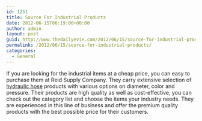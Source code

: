 ```yaml
---
id: 1251
title: Source For Industrial Products
date: 2012-06-15T06:19:00+00:00
author: admin
layout: post
guid: http://www.thedailyevie.com/2012/06/15/source-for-industrial-products/
permalink: /2012/06/15/source-for-industrial-products/
categories:
  - General
---
```

If you are looking for the industrial items at a cheap price, you can easy to purchase them at Reid Supply Company. They carry extensive selection of [hydraulic hose](http://www.reidsupply.com/products/pneumatics-hydraulics/industrial-hydraulics/hydraulic-hose/) products with various options on diameter, color and pressure. Their products are high quality as well as cost-effective, you can check out the category list and choose the items your industry needs. They are experienced in this line of business and offer the premium quality products with the best possible price for their customers.